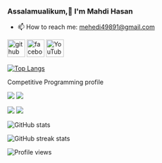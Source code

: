 ###  Assalamualikum,&#129505; I'm Mahdi Hasan

- 📫 How to reach me: mehedi49891@gmail.com 


[<img src='https://cdn.jsdelivr.net/npm/simple-icons@3.0.1/icons/github.svg' alt='github' height='40'>](https://github.com/Mahdi767)  [<img src='https://cdn.jsdelivr.net/npm/simple-icons@3.0.1/icons/facebook.svg' alt='facebook' height='40'>](https://www.facebook.com/Mahdi767)  [<img src='https://cdn.jsdelivr.net/npm/simple-icons@3.0.1/icons/youtube.svg' alt='YouTube' height='40'>](https://www.youtube.com/channel/Islamic_shortd330)  

[![Top Langs](https://github-readme-stats.vercel.app/api/top-langs/?username=Mahdi767&exclude_repo=repo1,repo2)](https://github.com/anuraghazra/github-readme-stats)

Competitive Programming profile

![](https://raw.githubusercontent.com/your-Mahdi767/cf-stats/main/output/light_card.svg#gh-dark-mode-only)
![](https://raw.githubusercontent.com/your-Mahdi767/cf-stats/main/output/light_card.svg)

![](https://raw.githubusercontent.com/sudiptob2/cf-stats/main/output/max_rating.svg)
![](https://raw.githubusercontent.com/sudiptob2/cf-stats/main/output/rating.svg)


![GitHub stats](https://github-readme-stats.vercel.app/api?username=Mahdi767&show_icons=true&count_private=true)  

![GitHub streak stats](https://streak-stats.demolab.com/?user=Mahdi767)  

![Profile views](https://gpvc.arturio.dev/Mahdi767)  
